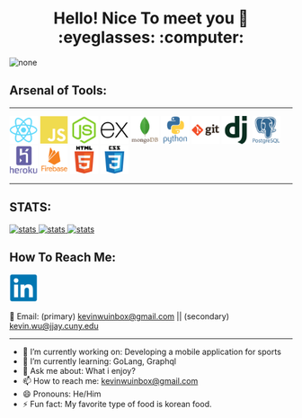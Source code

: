 <h1 align="center">Hello! Nice To meet you 👋  :eyeglasses: :computer: </h1>
<img srcset="./readme-image/koen-leung-comp.gif 1000w, 
             ./readme-image/koen-leung-comp.gif 500w,
             ./readme-image/koen-leung-comp.gif 250w,
             ./readme-image/koen-leung-comp.gif 50w" src="./readme-image/koen-leung-comp.gif" alt='none'  /> 

## Arsenal of Tools: 
<hr> 
<div>
<img src="https://github.com/devicons/devicon/blob/master/icons/react/react-original.svg" alt='none' height=50 width=50 /> 
<img src="https://github.com/devicons/devicon/blob/master/icons/javascript/javascript-plain.svg" alt='none' height=50 width=50 />
<img src="https://github.com/devicons/devicon/blob/master/icons/nodejs/nodejs-original.svg" alt='none' height=50 width=50/> 
<img src="https://github.com/devicons/devicon/blob/master/icons/express/express-original.svg" alt='none' height=50 width=50/> 
<img src="https://github.com/devicons/devicon/blob/master/icons/mongodb/mongodb-original-wordmark.svg" alt='none' height=50 width=50 /> 
<img src="https://github.com/devicons/devicon/blob/master/icons/python/python-original-wordmark.svg" alt='none' height=50 width=50 /> 
<img src="https://github.com/devicons/devicon/blob/master/icons/git/git-original-wordmark.svg" alt='none' height=50 width=50 /> 
<img src="https://github.com/devicons/devicon/blob/master/icons/django/django-plain.svg" alt='none' height=50 width=50/> 
<img src="https://github.com/devicons/devicon/blob/master/icons/postgresql/postgresql-plain-wordmark.svg" alt='none' height=50 width=50 /> 
<img src="https://github.com/devicons/devicon/blob/master/icons/heroku/heroku-plain-wordmark.svg" alt='none' height=50 width=50 /> 
<img src="https://github.com/devicons/devicon/blob/master/icons/firebase/firebase-plain-wordmark.svg" alt='none' height=50 width=50 />   
<img src="https://github.com/devicons/devicon/blob/master/icons/html5/html5-original-wordmark.svg" alt='none' height=50 width=50 /> 
<img src="https://github.com/devicons/devicon/blob/master/icons/css3/css3-original-wordmark.svg" alt='none' height=50 width=50 />   
</div>
<hr>

## STATS:

<a href="#">
<img src="https://github-readme-stats.vercel.app/api?username=KdoubleUs&show_icons=true&theme=apprentice" alt="stats" style="max-width:100%;"/>
</a>


<a href="https://github.com/KdoubleUs/github-readme-stats">
<img src="https://github-readme-stats.vercel.app/api/top-langs/?username=KdoubleUs&layout=compact&theme=apprentice" alt="stats" style="max-width:100%;"/>
</a>

<a href="https://github.com/KdoubleUs/github-readme-activity-graph">
<img src="https://activity-graph.herokuapp.com/graph?username=KdoubleUs&theme=react-dark" alt="stats" "/>
</a>



## How To Reach Me: 
<div> 
  <a href="https://www.linkedin.com/in/kevinwunyc/">
    <img alt='none' src="https://github.com/devicons/devicon/blob/master/icons/linkedin/linkedin-original.svg" height=50 width=50/> 
  </a>
 
 :e-mail: Email: (primary) kevinwuinbox@gmail.com || (secondary) kevin.wu@jjay.cuny.edu 
</div>

<hr> 

- 🔭 I’m currently working on: Developing a mobile application for sports
- 🌱 I’m currently learning: GoLang, Graphql
- 💬 Ask me about: What i enjoy?
- 📫 How to reach me: kevinwuinbox@gmail.com
- 😄 Pronouns: He/Him
- ⚡ Fun fact: My favorite type of food is korean food. 

<!--
**KdoubleUs/KdoubleUs** is a ✨ _special_ ✨ repository because its `README.md` (this file) appears on your GitHub profile.

Here are some ideas to get you started:



- 🔭 I’m currently working on: Developing a mobile application for sports
- 🌱 I’m currently learning: GoLang, MySql, Java
- 💬 Ask me about: What i enjoy?
- 📫 How to reach me: kevinwuinbox@gmail.com
- 😄 Pronouns: He/Him
- ⚡ Fun fact:
-->
